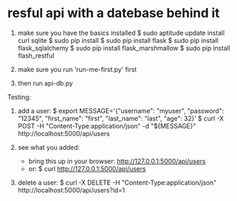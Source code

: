 # resful api with a datebase behind it

1. make sure you have the basics installed
	$ sudo aptitude update install curl sqlite
	$ sudo pip install 
    $ sudo pip install flask
    $ sudo pip install flask_sqlalchemy
    $ sudo pip install flask_marshmallow
    $ sudo pip install flash_restful

2. make sure you run 'run-me-first.py' first

3. then run api-db.py


Testing:
1. add a user: 
	$ export MESSAGE='{"username": "myuser", "password": "12345", "first_name": "first", "last_name": "last", "age": 32}'
    $ curl -X POST -H "Content-Type:application/json" -d "${MESSAGE}"  http://localhost:5000/api/users

2. see what you added: 
    - bring this up in your browser: http://127.0.0.1:5000/api/users
	- or: $ curl http://127.0.0.1:5000/api/users

3. delete a user: 
    $ curl -X DELETE -H "Content-Type:application/json"   http://localhost:5000/api/users?id=1
